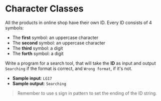 # Character Classes

All the products in online shop have their own ID. Every ID consists of 4 symbols:
- The **first** symbol: an uppercase character
- The **second** symbol: an uppercase character
- The **third** symbol: a digit
- The **forth** symbol: a digit

Write a program for a search tool, that will take the **ID** as input and output `Searching` if the format is correct, and `Wrong format`, if it's not.

- **Sample input**: `LG17`
- **Sample output**: `Searching`

>Remember to use `$` sign in pattern to set the ending of the ID string.